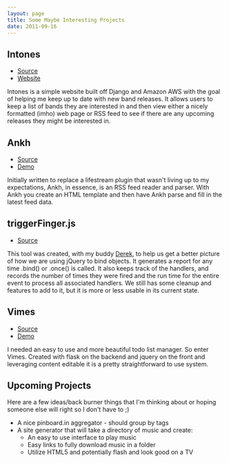 ```yaml
--- 
layout: page
title: Some Maybe Interesting Projects 
date: 2011-09-16
---
```


## Intones
<ul class="project-links">
  <li><a class="source" href="http://github.com/jdcantrell/intones">Source</a></li>
  <li><a class="website" href="http://intones.notsoevil.net">Website</a></li>
</ul>
Intones is a simple website built off Django and Amazon AWS with the goal
of helping me keep up to date with new band releases. It allows users to
keep a list of bands they are interested in and then view either a nicely
formatted (imho) web page or RSS feed to see if there are any upcoming
releases they might be interested in. 

## Ankh
<ul class="project-links">
  <li><a class="source" href="http://github.com/jdcantrell/ankh.git">Source</a></li>
  <li><a class="website" href="http://goodrobot.net/stream">Demo</a></li>
</ul>
Initially written to replace a lifestream plugin that wasn't living up to my
expectations, Ankh, in essence, is an RSS feed reader and parser. With Ankh 
you create an HTML template and then have Ankh parse and fill in the latest
feed data. 

## triggerFinger.js
<ul class="project-links">
  <li><a class="source" href="http://github.com/jdcantrell/triggerfinger.js">Source</a></li>
</ul>
This tool was created, with my buddy <a href="http://whatupderek.com">Derek</a>, to help us get a better picture of
how we are using jQuery to bind objects. It generates a report for any time
.bind() or .once() is called. It also keeps track of the handlers, and records
the number of times they were fired and the run time for the entire event to
process all associated handlers. We still has some cleanup and features to add
to it, but it is more or less usable in its current state.

## Vimes
<ul class="project-links">
  <li><a class="source" href="http://github.com/jdcantrell/vimes.git">Source</a></li>
  <li><a class="website" href="http://goodrobot.net/vimes">Demo</a></li>
</ul>
I needed an easy to use and more beautiful todo list manager. So enter Vimes.
Created with flask on the backend and jquery on the front and leveraging
content editable it is a pretty straightforward to use system.

## Upcoming Projects
Here are a few ideas/back burner things that I'm thinking about or hoping
someone else will right so I don't have to ;)

- A nice pinboard.in aggregator - should group by tags
- A site generator that will take a directory of music and create:
     - An easy to use interface to play music
     - Easy links to fully download music in a folder
     - Utilize HTML5 and potentially flash and look good on a TV

